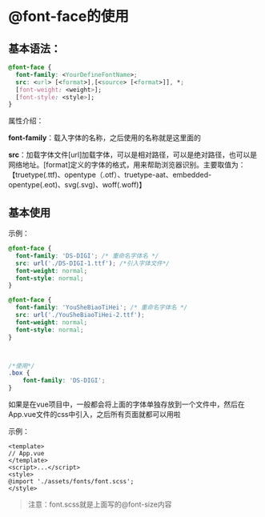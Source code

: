 # @font-face的使用

## 基本语法：

```css
@font-face {
  font-family: <YourDefineFontName>;
  src: <url> [<format>],[<source> [<format>]], *;
  [font-weight: <weight>];
  [font-style: <style>];
}
```



属性介绍：

**font-family**：载入字体的名称，之后使用的名称就是这里面的

**src**：加载字体文件[url]加载字体，可以是相对路径，可以是绝对路径，也可以是网络地址。[format]定义的字体的格式，用来帮助浏览器识别。主要取值为：【truetype(.ttf)、opentype（.otf）、truetype-aat、embedded-opentype(.eot)、svg(.svg)、woff(.woff)】



## 基本使用

示例：

```css
@font-face {
  font-family: 'DS-DIGI'; /* 重命名字体名 */
  src: url('./DS-DIGI-1.ttf'); /*引入字体文件*/
  font-weight: normal;
  font-style: normal;
}

@font-face {
  font-family: 'YouSheBiaoTiHei'; /* 重命名字体名 */
  src: url('./YouSheBiaoTiHei-2.ttf');
  font-weight: normal;
  font-style: normal;
}



/*使用*/
.box {
	font-family: 'DS-DIGI';
}
```





如果是在vue项目中，一般都会将上面的字体单独存放到一个文件中，然后在App.vue文件的css中引入，之后所有页面就都可以用啦

示例：

```vue
<template>
// App.vue
</template>
<script>...</script>
<style>
@import './assets/fonts/font.scss';
</style>
```

>注意：font.scss就是上面写的@font-size内容